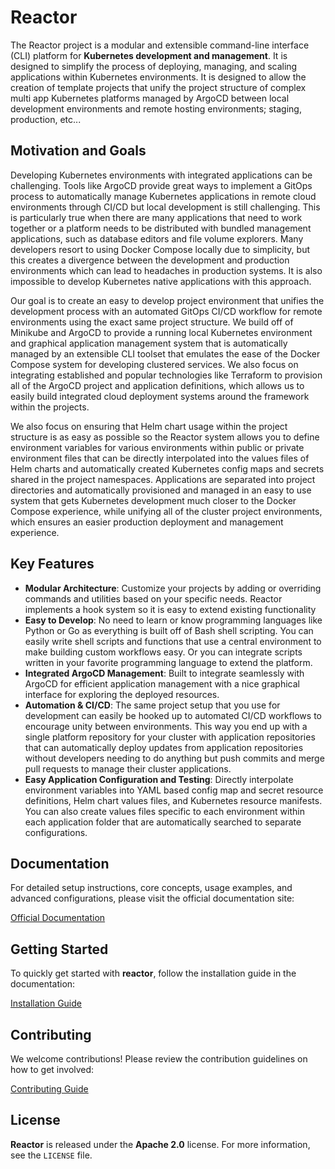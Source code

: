 # Reactor

The Reactor project is a modular and extensible command-line interface (CLI) platform for **Kubernetes development and management**. It is designed to simplify the process of deploying, managing, and scaling applications within Kubernetes environments. It is designed to allow the creation of template projects that unify the project structure of complex multi app Kubernetes platforms managed by ArgoCD between local development environments and remote hosting environments; staging, production, etc...

## Motivation and Goals

Developing Kubernetes environments with integrated applications can be challenging. Tools like ArgoCD provide great ways to implement a GitOps process to automatically manage Kubernetes applications in remote cloud environments through CI/CD but local development is still challenging.  This is particularly true when there are many applications that need to work together or a platform needs to be distributed with bundled management applications, such as database editors and file volume explorers.  Many developers resort to using Docker Compose locally due to simplicity, but this creates a divergence between the development and production environments which can lead to headaches in production systems.  It is also impossible to develop Kubernetes native applications with this approach.

Our goal is to create an easy to develop project environment that unifies the development process with an automated GitOps CI/CD workflow for remote environments using the exact same project structure.  We build off of Minikube and ArgoCD to provide a running local Kubernetes environment and graphical application management system that is automatically managed by an extensible CLI toolset that emulates the ease of the Docker Compose system for developing clustered services.  We also focus on integrating established and popular technologies like Terraform to provision all of the ArgoCD project and application definitions, which allows us to easily build integrated cloud deployment systems around the framework within the projects.

We also focus on ensuring that Helm chart usage within the project structure is as easy as possible so the Reactor system allows you to define environment variables for various environments within public or private environment files that can be directly interpolated into the values files of Helm charts and automatically created Kubernetes config maps and secrets shared in the project namespaces.  Applications are separated into project directories and automatically provisioned and managed in an easy to use system that gets Kubernetes development much closer to the Docker Compose experience, while unifying all of the cluster project environments, which ensures an easier production deployment and management experience.

## Key Features

- **Modular Architecture**: Customize your projects by adding or overriding commands and utilities based on your specific needs.  Reactor implements a hook system so it is easy to extend existing functionality
- **Easy to Develop**: No need to learn or know programming languages like Python or Go as everything is built off of Bash shell scripting.  You can easily write shell scripts and functions that use a central environment to make building custom workflows easy.  Or you can integrate scripts written in your favorite programming language to extend the platform.
- **Integrated ArgoCD Management**: Built to integrate seamlessly with ArgoCD for efficient application management with a nice graphical interface for exploring the deployed resources.
- **Automation & CI/CD**: The same project setup that you use for development can easily be hooked up to automated CI/CD workflows to encourage unity between environments.  This way you end up with a single platform repository for your cluster with application repositories that can automatically deploy updates from application repositories without developers needing to do anything but push commits and merge pull requests to manage their cluster applications.
- **Easy Application Configuration and Testing**: Directly interpolate environment variables into YAML based config map and secret resource definitions, Helm chart values files, and Kubernetes resource manifests.  You can also create values files specific to each environment within each application folder that are automatically searched to separate configurations.

## Documentation

For detailed setup instructions, core concepts, usage examples, and advanced configurations, please visit the official documentation site:

[Official Documentation](https://zimagi.github.io/reactor/)

## Getting Started

To quickly get started with **reactor**, follow the installation guide in the documentation:

[Installation Guide](https://zimagi.github.io/reactor/getting_started/readme.html)

## Contributing

We welcome contributions! Please review the contribution guidelines on how to get involved:

[Contributing Guide](https://zimagi.github.io/reactor/community_support/readme.html)

## License

**Reactor** is released under the **Apache 2.0** license. For more information, see the `LICENSE` file.
